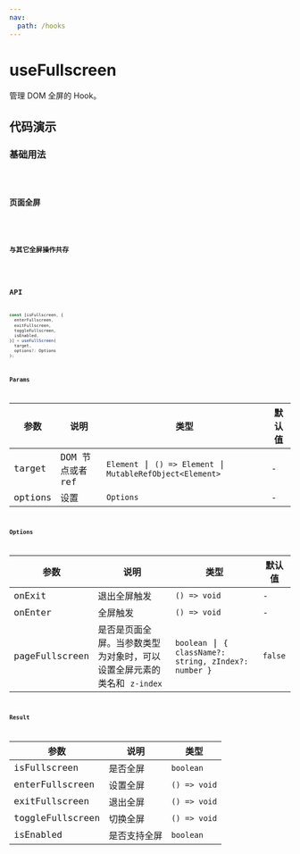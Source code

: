 ```yaml
---
nav:
  path: /hooks
---
```


# useFullscreen

管理 DOM 全屏的 Hook。

## 代码演示

### 基础用法

<code hideActions='["CSB"]' src="./demo/demo1.tsx" />

### 页面全屏

<code hideActions='["CSB"]' src="./demo/demo2.tsx" />

### 与其它全屏操作共存

<code hideActions='["CSB"]' src="./demo/demo3.tsx" />

## API

```typescript
const [isFullscreen, {
  enterFullscreen,
  exitFullscreen,
  toggleFullscreen,
  isEnabled,
}] = useFullScreen(
  target,
  options?: Options
);
```

### Params

| 参数    | 说明             | 类型                                                        | 默认值 |
| ------- | ---------------- | ----------------------------------------------------------- | ------ |
| target  | DOM 节点或者 ref | `Element` \| `() => Element` \| `MutableRefObject<Element>` | -      |
| options | 设置             | `Options`                                                   | -      |

### Options

| 参数           | 说明                                                                   | 类型                                                   | 默认值  |
| -------------- | ---------------------------------------------------------------------- | ------------------------------------------------------ | ------- |
| onExit         | 退出全屏触发                                                           | `() => void`                                           | -       |
| onEnter        | 全屏触发                                                               | `() => void`                                           | -       |
| pageFullscreen | 是否是页面全屏。当参数类型为对象时，可以设置全屏元素的类名和 `z-index` | `boolean` \| `{ className?: string, zIndex?: number }` | `false` |

### Result

| 参数             | 说明         | 类型         |
| ---------------- | ------------ | ------------ |
| isFullscreen     | 是否全屏     | `boolean`    |
| enterFullscreen  | 设置全屏     | `() => void` |
| exitFullscreen   | 退出全屏     | `() => void` |
| toggleFullscreen | 切换全屏     | `() => void` |
| isEnabled        | 是否支持全屏 | `boolean`    |
